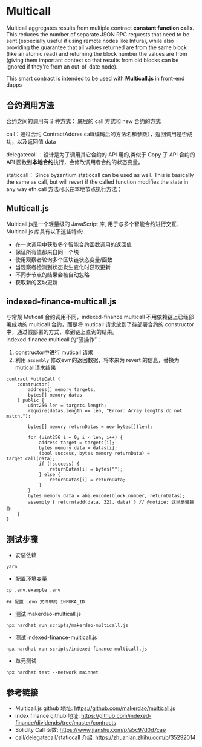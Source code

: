 # Multicall 
Multicall aggregates results from multiple contract **constant function calls**.
This reduces the number of separate JSON RPC requests that need to be sent (especially useful if using remote nodes like Infura), while also providing the guarantee that all values returned are from the same block (like an atomic read) and returning the block number the values are from (giving them important context so that results from old blocks can be ignored if they're from an out-of-date node).

This smart contract is intended to be used with **Multicall.js** in front-end dapps


## 合约调用方法
合约之间的调用有 2 种方式： 底层的 call 方式和 new 合约的方式   

call：通过合约 ContractAddres.call(编码后的方法名和参数），返回调用是否成功，以及返回值 data   

delegatecall ：设计是为了调用其它合约的 API 用的,类似于 Copy 了 API 合约的 API 函数到**本地合约**执行，会修改调用者合约的状态变量。   

staticcall： Since byzantium staticcall can be used as well. This is basically the same as call, but will revert if the called function modifies the state in any way
eth.call 方法可以在本地节点执行方法；

## Multicall.js
Multicall.js是一个轻量级的 JavaScript 库, 用于与多个智能合约进行交互. 
Multicall.js 库具有以下这些特点:  
- 在一次调用中获取多个智能合约函数调用的返回值
- 保证所有值都来自同一个块
- 使用观察者轮询多个区块链状态变量/函数
- 当观察者检测到状态发生变化时获取更新
- 不同步节点的结果会被自动忽略
- 获取新的区块更新

## indexed-finance-multicall.js  
与常规 Muticall 合约调用不同，indexed-finance multicall 不用依赖链上已经部署成功的 multicall 合约，而是将 muticall 请求放到了待部署合约的 constructor 中，通过假部署的方式，拿到链上查询的结果。  
indexed-finance multicall 的“骚操作”： 
1. constructor中进行 muticall 请求
2. 利用 `assembly` 修改evm的返回数据，将本来为 revert 的信息，替换为muticall请求结果

```solidity
contract MultiCall {
    constructor(
        address[] memory targets,
        bytes[] memory datas
    ) public {
        uint256 len = targets.length;
        require(datas.length == len, "Error: Array lengths do not match.");

        bytes[] memory returnDatas = new bytes[](len);

        for (uint256 i = 0; i < len; i++) {
            address target = targets[i];
            bytes memory data = datas[i];
            (bool success, bytes memory returnData) = target.call(data);
            if (!success) {
                returnDatas[i] = bytes("");
            } else {
                returnDatas[i] = returnData;
            }
        }
        bytes memory data = abi.encode(block.number, returnDatas);
        assembly { return(add(data, 32), data) } // @notice: 这里是骚操作
    }
}
```

## 测试步骤  
- 安装依赖  
```shell
yarn
```

- 配置环境变量  
```shell
cp .env.example .env

## 配置 .evn 文件中的 INFURA_ID  
```

- 测试 makerdao-multicall.js   
```shell
npx hardhat run scripts/makerdao-multicall.js
```

- 测试 indexed-finance-multicall.js  
```shell
npx hardhat run scripts/indexed-finance-multicall.js  
```

- 单元测试  
```shell
npx hardhat test --network mainnet 
```

## 参考链接  
- Multicall.js github 地址: https://github.com/makerdao/multicall.js     
- index finance github 地址: https://github.com/indexed-finance/dividends/tree/master/contracts
- Solidity Call 函数: https://www.jianshu.com/p/a5c97d0d7cae
- call/delegatecall/staticcall 介绍: https://zhuanlan.zhihu.com/p/35292014
